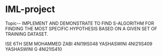 # IML-project

Topic-- 
    IMPLEMENT AND DEMONSTRATE TO FIND S-ALGORITHM FOR FINDING THE MOST SPECIFIC HYPOTHESIS BASED ON A GIVEN SET OF TRAINING DATASET.
    
ISE 6TH SEM
MOHAMMED ZABI 4NI19IS048
YASHASWINI    4NI21IS409
YASHASWINI G  4NI21IS410
